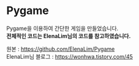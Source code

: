 # Pygame
Pygame을 이용하여 간단한 게임을 만들었습니다.   
**전체적인 코드는 ElenaLim님의 코드를 참고하였습니다.**   

원본 : https://github.com/ElenaLim/Pygame   
ElenaLim님 블로그 : https://wonhwa.tistory.com/45   
   
   
   
   





